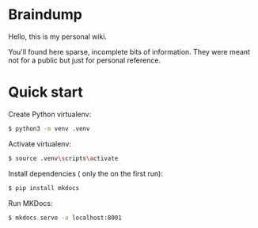 
# Braindump

Hello, this is my personal wiki.

You'll found here sparse, incomplete bits of information. They were meant not for a public but just for personal reference.


# Quick start

Create Python virtualenv:

```bash
$ python3 -m venv .venv
```

Activate virtualenv:

```bash
$ source .venv\scripts\activate
```

Install dependencies ( only the on the first run):

```bash
$ pip install mkdocs
```

Run MKDocs:

```bash
$ mkdocs serve -a localhost:8001
```

